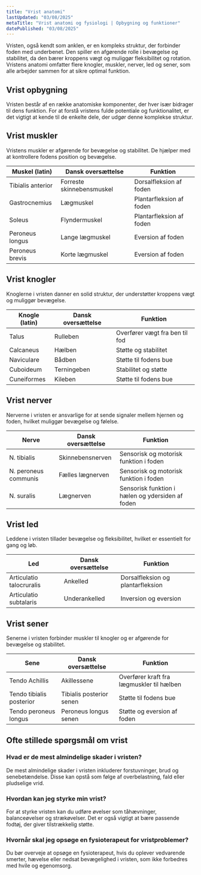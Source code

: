 ```yaml
---
title: "Vrist anatomi"
lastUpdated: "03/08/2025"
metaTitle: "Vrist anatomi og fysiologi | Opbygning og funktioner"
datePublished: "03/08/2025"
---
```


Vristen, også kendt som anklen, er en kompleks struktur, der forbinder foden med underbenet. Den spiller en afgørende rolle i bevægelse og stabilitet, da den bærer kroppens vægt og muliggør fleksibilitet og rotation. Vristens anatomi omfatter flere knogler, muskler, nerver, led og sener, som alle arbejder sammen for at sikre optimal funktion.

## Vrist opbygning

Vristen består af en række anatomiske komponenter, der hver især bidrager til dens funktion. For at forstå vristens fulde potentiale og funktionalitet, er det vigtigt at kende til de enkelte dele, der udgør denne komplekse struktur.

## Vrist muskler

Vristens muskler er afgørende for bevægelse og stabilitet. De hjælper med at kontrollere fodens position og bevægelse.

| Muskel (latin) | Dansk oversættelse | Funktion |
|----------------|--------------------|----------|
| Tibialis anterior | Forreste skinnebensmuskel | Dorsalfleksion af foden |
| Gastrocnemius | Lægmuskel | Plantarfleksion af foden |
| Soleus | Flyndermuskel | Plantarfleksion af foden |
| Peroneus longus | Lange lægmuskel | Eversion af foden |
| Peroneus brevis | Korte lægmuskel | Eversion af foden |

## Vrist knogler

Knoglerne i vristen danner en solid struktur, der understøtter kroppens vægt og muliggør bevægelse.

| Knogle (latin) | Dansk oversættelse | Funktion |
|----------------|--------------------|----------|
| Talus | Rulleben | Overfører vægt fra ben til fod |
| Calcaneus | Hælben | Støtte og stabilitet |
| Naviculare | Bådben | Støtte til fodens bue |
| Cuboideum | Terningeben | Stabilitet og støtte |
| Cuneiformes | Kileben | Støtte til fodens bue |

## Vrist nerver

Nerverne i vristen er ansvarlige for at sende signaler mellem hjernen og foden, hvilket muliggør bevægelse og følelse.

| Nerve | Dansk oversættelse | Funktion |
|-------|--------------------|----------|
| N. tibialis | Skinnebensnerven | Sensorisk og motorisk funktion i foden |
| N. peroneus communis | Fælles lægnerven | Sensorisk og motorisk funktion i foden |
| N. suralis | Lægnerven | Sensorisk funktion i hælen og ydersiden af foden |

## Vrist led

Leddene i vristen tillader bevægelse og fleksibilitet, hvilket er essentielt for gang og løb.

| Led | Dansk oversættelse | Funktion |
|-----|--------------------|----------|
| Articulatio talocruralis | Ankelled | Dorsalfleksion og plantarfleksion |
| Articulatio subtalaris | Underankelled | Inversion og eversion |

## Vrist sener

Senerne i vristen forbinder muskler til knogler og er afgørende for bevægelse og stabilitet.

| Sene | Dansk oversættelse | Funktion |
|------|--------------------|----------|
| Tendo Achillis | Akillessene | Overfører kraft fra lægmuskler til hælben |
| Tendo tibialis posterior | Tibialis posterior senen | Støtte til fodens bue |
| Tendo peroneus longus | Peroneus longus senen | Støtte og eversion af foden |

## Ofte stillede spørgsmål om vrist

### Hvad er de mest almindelige skader i vristen?

De mest almindelige skader i vristen inkluderer forstuvninger, brud og senebetændelse. Disse kan opstå som følge af overbelastning, fald eller pludselige vrid.

### Hvordan kan jeg styrke min vrist?

For at styrke vristen kan du udføre øvelser som tåhævninger, balanceøvelser og strækøvelser. Det er også vigtigt at bære passende fodtøj, der giver tilstrækkelig støtte.

### Hvornår skal jeg opsøge en fysioterapeut for vristproblemer?

Du bør overveje at opsøge en fysioterapeut, hvis du oplever vedvarende smerter, hævelse eller nedsat bevægelighed i vristen, som ikke forbedres med hvile og egenomsorg.
